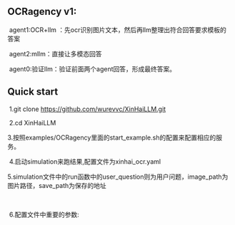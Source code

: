 ## OCRagency v1:

​	agent1:OCR+llm ：先ocr识别图片文本，然后再llm整理出符合回答要求模板的答案

​	agent2:mllm：直接让多模态回答

​	agent0:验证llm：验证前面两个agent回答，形成最终答案。



## Quick start

​	1.git clone https://github.com/wurevvc/XinHaiLLM.git

​	2.cd XinHaiLLM

​	3.按照examples/OCRagency里面的start_example.sh的配置来配置相应的服务。

​	4.启动simulation来跑结果,配置文件为xinhai_ocr.yaml

​	5.simulation文件中的run函数中的user_question则为用户问题，image_path为图片路径，save_path为保存的地址

​	

​	6.配置文件中重要的参数:
